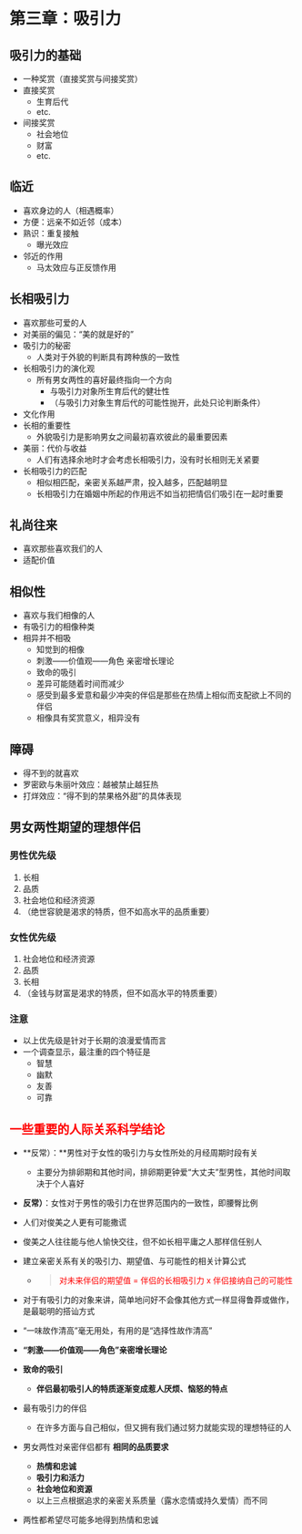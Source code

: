 # 第三章：吸引力

## 吸引力的基础

- 一种奖赏（直接奖赏与间接奖赏）
- 直接奖赏
  - 生育后代
  - etc.
- 间接奖赏
  - 社会地位
  - 财富
  - etc.

## 临近

- 喜欢身边的人（相遇概率）
- 方便：远亲不如近邻（成本）
- 熟识：重复接触
  - 曝光效应
- 邻近的作用
  - 马太效应与正反馈作用

## 长相吸引力

- 喜欢那些可爱的人
- 对美丽的偏见：“美的就是好的”
- 吸引力的秘密
  - 人类对于外貌的判断具有跨种族的一致性
- 长相吸引力的演化观
  - 所有男女两性的喜好最终指向一个方向
    - 与吸引力对象所生育后代的健壮性
    - （与吸引力对象生育后代的可能性抛开，此处只论判断条件）
- 文化作用
- 长相的重要性
  - 外貌吸引力是影响男女之间最初喜欢彼此的最重要因素
- 美丽：代价与收益
  - 人们有选择余地时才会考虑长相吸引力，没有时长相则无关紧要
- 长相吸引力的匹配
  - 相似相匹配，亲密关系越严肃，投入越多，匹配越明显
  - 长相吸引力在婚姻中所起的作用远不如当初把情侣们吸引在一起时重要

## 礼尚往来

- 喜欢那些喜欢我们的人
- 适配价值

## 相似性

- 喜欢与我们相像的人
- 有吸引力的相像种类
- 相异并不相吸
  - 知觉到的相像
  - 刺激——价值观——角色 亲密增长理论
  - 致命的吸引
  - 差异可能随着时间而减少
  - 感受到最多爱意和最少冲突的伴侣是那些在热情上相似而支配欲上不同的伴侣
  - 相像具有奖赏意义，相异没有

## 障碍

- 得不到的就喜欢
- 罗密欧与朱丽叶效应：越被禁止越狂热
- 打烊效应：“得不到的禁果格外甜”的具体表现

## 男女两性期望的理想伴侣

### 男性优先级

1. 长相
2. 品质
3. 社会地位和经济资源
4. （绝世容貌是渴求的特质，但不如高水平的品质重要）

### 女性优先级

1. 社会地位和经济资源
2. 品质
3. 长相
4. （金钱与财富是渴求的特质，但不如高水平的特质重要）

### 注意

- 以上优先级是针对于长期的浪漫爱情而言
- 一个调查显示，最注重的四个特征是
  - 智慧
  - 幽默
  - 友善
  - 可靠

## <font color=red>一些重要的人际关系科学结论</font>

- **反常）：**男性对于女性的吸引力与女性所处的月经周期时段有关
  
  - 主要分为排卵期和其他时间，排卵期更钟爱“大丈夫”型男性，其他时间取决于个人喜好
  
- **反常）**：女性对于男性的吸引力在世界范围内的一致性，即腰臀比例

- 人们对俊美之人更有可能撒谎

- 俊美之人往往能与他人愉快交往，但不如长相平庸之人那样信任别人

- 建立亲密关系有关的吸引力、期望值、与可能性的相关计算公式

  - > <font color=red> 对未来伴侣的期望值 = 伴侣的长相吸引力 x 伴侣接纳自己的可能性</font>

- 对于有吸引力的对象来讲，简单地问好不会像其他方式一样显得鲁莽或做作，是最聪明的搭讪方式
- “一味故作清高”毫无用处，有用的是“选择性故作清高”
- **“刺激——价值观——角色”亲密增长理论**

- **致命的吸引**
  
  - **伴侣最初吸引人的特质逐渐变成惹人厌烦、恼怒的特点**
- 最有吸引力的伴侣
  
  - 在许多方面与自己相似，但又拥有我们通过努力就能实现的理想特征的人
- 男女两性对亲密伴侣都有 **相同的品质要求**
  - **热情和忠诚**
  - **吸引力和活力**
  - **社会地位和资源**
  - 以上三点根据追求的亲密关系质量（露水恋情或持久爱情）而不同
- 两性都希望尽可能多地得到热情和忠诚


